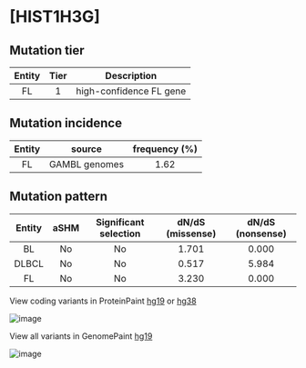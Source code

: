 # [HIST1H3G]

## Mutation tier

|Entity|Tier|Description            |
|:------:|:----:|-----------------------|
|FL    |1   |high-confidence FL gene|
## Mutation incidence

|Entity|source       |frequency (%)|
|:------:|:-------------:|:-------------:|
|FL    |GAMBL genomes|1.62         |

## Mutation pattern

|Entity|aSHM|Significant selection|dN/dS (missense)|dN/dS (nonsense)|
|:------:|:----:|:---------------------:|:----------------:|:----------------:|
|BL    |No  |No                   |1.701           |0.000           |
|DLBCL |No  |No                   |0.517           |5.984           |
|FL    |No  |No                   |3.230           |0.000           |



View coding variants in ProteinPaint [hg19](https://www.bcgsc.ca/downloads/morinlab/GAMBL/test/genes/HIST1H3G_protein.html)  or [hg38](https://www.bcgsc.ca/downloads/morinlab/GAMBL/test/genes/HIST1H3G_protein_hg38.html)

![image](../../images/proteinpaint/HIST1H3G_NM_003534.svg)

View all variants in GenomePaint [hg19](https://www.bcgsc.ca/downloads/morinlab/GAMBL/test/genes/HIST1H3G.html)

![image](../../images/proteinpaint/HIST1H3G.svg)
